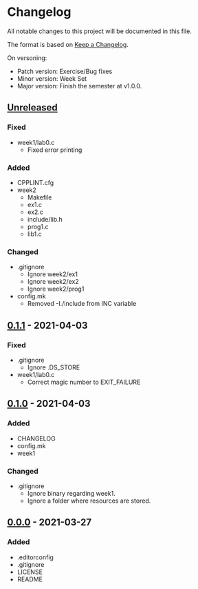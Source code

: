 # Changelog
All notable changes to this project will be documented in this file.

The format is based on [Keep a Changelog](https://keepachangelog.com/en/1.0.0/).

On versoning:

- Patch version: Exercise/Bug fixes
- Minor version: Week Set
- Major version: Finish the semester at v1.0.0.

## [Unreleased]
### Fixed
- week1/lab0.c
  + Fixed error printing

### Added
- CPPLINT.cfg
- week2
  + Makefile
  + ex1.c
  + ex2.c
  + include/lib.h
  + prog1.c
  + lib1.c

### Changed
- .gitignore
  + Ignore week2/ex1
  + Ignore week2/ex2
  + Ignore week2/prog1
- config.mk
  + Removed -I./include from INC variable


## [0.1.1] - 2021-04-03
### Fixed
- .gitignore
  + Ignore .DS_STORE
- week1/lab0.c
  + Correct magic number to EXIT_FAILURE

## [0.1.0] - 2021-04-03
### Added
- CHANGELOG
- config.mk
- week1

### Changed
- .gitignore
  + Ignore binary regarding week1.
  + Ignore a folder where resources are stored.

## [0.0.0] - 2021-03-27
### Added
- .editorconfig
- .gitignore
- LICENSE
- README


[Unreleased]: https://github.com/cpmachado/psis/compare/v0.1.1...HEAD
[0.1.1]: https://github.com/cpmachado/psis/compare/v0.1.0...v0.1.1
[0.1.0]: https://github.com/cpmachado/psis/compare/v0.0.0...v0.1.0
[0.0.0]: https://github.com/cpmachado/psis/releases/tag/v0.0.0
